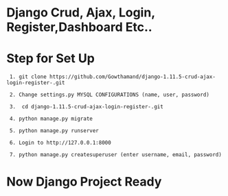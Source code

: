 # Django Crud, Ajax, Login, Register,Dashboard Etc..

# Step for Set Up
``` 
 1. git clone https://github.com/Gowthamand/django-1.11.5-crud-ajax-login-register-.git

 2. Change settings.py MYSQL CONFIGURATIONS (name, user, password)

 3.  cd django-1.11.5-crud-ajax-login-register-.git 

 4. python manage.py migrate

 5. python manage.py runserver

 6. Login to http://127.0.0.1:8000

 7. python manage.py createsuperuser (enter username, email, password)

```

# Now Django Project Ready